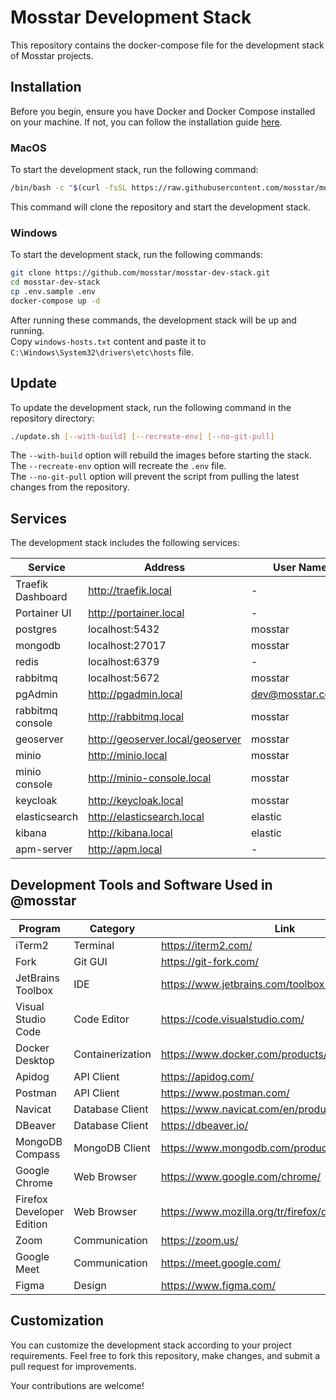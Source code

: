 # Mosstar Development Stack

This repository contains the docker-compose file for the development stack of Mosstar projects.

## Installation

Before you begin, ensure you have Docker and Docker Compose installed on your machine. If not, you can follow the
installation guide [here](https://docs.docker.com/desktop/).

### MacOS

To start the development stack, run the following command:

```bash
/bin/bash -c "$(curl -fsSL https://raw.githubusercontent.com/mosstar/mosstar-dev-stack/master/install.sh)"
```

This command will clone the repository and start the development stack.

### Windows

To start the development stack, run the following commands:

```bash
git clone https://github.com/mosstar/mosstar-dev-stack.git
cd mosstar-dev-stack
cp .env.sample .env
docker-compose up -d
```

After running these commands, the development stack will be up and running.  
Copy `windows-hosts.txt` content and paste it to `C:\Windows\System32\drivers\etc\hosts` file.

## Update

To update the development stack, run the following command in the repository directory:

```bash
./update.sh [--with-build] [--recreate-env] [--no-git-pull]
```

The `--with-build` option will rebuild the images before starting the stack.  
The `--recreate-env` option will recreate the `.env` file.  
The `--no-git-pull` option will prevent the script from pulling the latest changes from the repository.

## Services

The development stack includes the following services:

| Service           | Address                          | User Name          | Password   |
|-------------------|----------------------------------|--------------------|------------|
| Traefik Dashboard | http://traefik.local             | -                  | -          |
| Portainer UI      | http://portainer.local           | -                  | -          |
| postgres          | localhost:5432                   | mosstar            | mosstar123 |
| mongodb           | localhost:27017                  | mosstar            | mosstar123 |
| redis             | localhost:6379                   | -                  | -          |
| rabbitmq          | localhost:5672                   | mosstar            | mosstar123 |
| pgAdmin           | http://pgadmin.local             | dev@mosstar.com.tr | mosstar123 |
| rabbitmq console  | http://rabbitmq.local            | mosstar            | mosstar123 |
| geoserver         | http://geoserver.local/geoserver | mosstar            | mosstar123 |
| minio             | http://minio.local               | mosstar            | mosstar123 |
| minio console     | http://minio-console.local       | mosstar            | mosstar123 |
| keycloak          | http://keycloak.local            | mosstar            | mosstar123 |
| elasticsearch     | http://elasticsearch.local       | elastic            | mosstar123 |
| kibana            | http://kibana.local              | elastic            | mosstar123 |
| apm-server        | http://apm.local                 | -                  | mosstar123 |

## Development Tools and Software Used in @mosstar

| Program                   | Category         | Link                                           |
|---------------------------|------------------|------------------------------------------------|
| iTerm2                    | Terminal         | https://iterm2.com/                            |
| Fork                      | Git GUI          | https://git-fork.com/                          |
| JetBrains Toolbox         | IDE              | https://www.jetbrains.com/toolbox-app/         |
| Visual Studio Code        | Code Editor      | https://code.visualstudio.com/                 |
| Docker Desktop            | Containerization | https://www.docker.com/products/docker-desktop |
| Apidog                    | API Client       | https://apidog.com/                            |
| Postman                   | API Client       | https://www.postman.com/                       |
| Navicat                   | Database Client  | https://www.navicat.com/en/products            |
| DBeaver                   | Database Client  | https://dbeaver.io/                            |
| MongoDB Compass           | MongoDB Client   | https://www.mongodb.com/products/tools/compass |
| Google Chrome             | Web Browser      | https://www.google.com/chrome/                 |
| Firefox Developer Edition | Web Browser      | https://www.mozilla.org/tr/firefox/developer/  |
| Zoom                      | Communication    | https://zoom.us/                               |
| Google Meet               | Communication    | https://meet.google.com/                       |
| Figma                     | Design           | https://www.figma.com/                         |

## Customization

You can customize the development stack according to your project requirements. Feel free to fork this repository, make
changes, and submit a pull request for improvements.

Your contributions are welcome!
